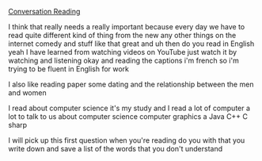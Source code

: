 [Conversation Reading](https://www.youtube.com/watch?v=YHtCcEOQX1s)  


I think that really needs a really important because every day we have to read quite different kind of thing from the new any other things on the internet comedy and stuff like that great and uh then do you read in English yeah 
I have learned from watching videos on YouTube just watch it by watching and listening okay and reading the captions 
i'm french so i'm trying to be fluent in English for work 
 
I also like reading paper some dating and the relationship between the men and women

I read about computer science it's my study 
and I read a lot of computer a lot to talk to us about computer science computer graphics a Java C++ C sharp 

I will pick up this first question 
when you're reading do you with that you write down and save a list of the words that you don't understand 

